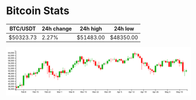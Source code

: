 # Bitcoin Stats

BTC/USDT|24h change|24h high|24h low|
|---|---|---|---|
|$50323.73|2.27%|$51483.00|$48350.00|

<img src="./chart.svg">
